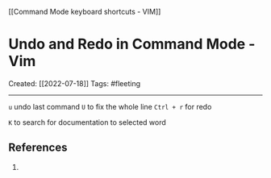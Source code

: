 [[Command Mode keyboard shortcuts - VIM]]

# Undo and Redo in Command Mode - Vim
Created:  [[2022-07-18]]
Tags: #fleeting 

---
`u` undo last command
`U` to fix the whole line 
`Ctrl + r` for redo

`K` to search for documentation to selected word












## References
1. 